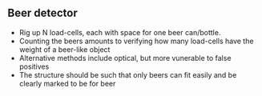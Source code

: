 
Beer detector
------

* Rig up N load-cells, each with space for one beer can/bottle.
* Counting the beers amounts to verifying how many load-cells have the weight of a beer-like object
* Alternative methods include optical, but more vunerable to false positives
* The structure should be such that only beers can fit easily and be clearly marked to be for beer
